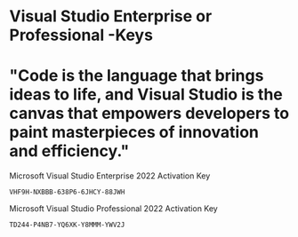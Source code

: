 # Visual Studio Enterprise or Professional -Keys

# "Code is the language that brings ideas to life, and Visual Studio is the canvas that empowers developers to paint masterpieces of innovation and efficiency."

Microsoft Visual Studio Enterprise 2022 Activation Key

`VHF9H-NXBBB-638P6-6JHCY-88JWH`


Microsoft Visual Studio Professional 2022 Activation Key

`TD244-P4NB7-YQ6XK-Y8MMM-YWV2J`
